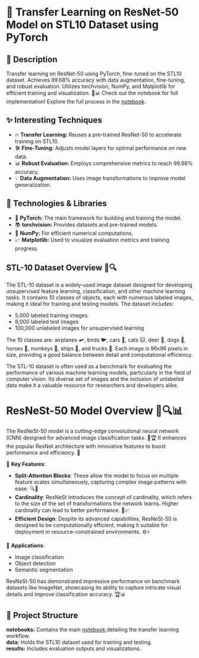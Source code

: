 
<!DOCTYPE html>
<html lang="en">
<head>
  <meta charset="UTF-8">
</head>
<body>
  <h1>🚀 Transfer Learning on ResNet-50 Model on STL10 Dataset using PyTorch</h1>
  
  <h2>📄 Description</h2>
  <p>
    Transfer learning on ResNet-50 using PyTorch, fine-tuned on the STL10 dataset. Achieves 99.68% accuracy with data augmentation, fine-tuning, and robust evaluation. Utilizes torchvision, NumPy, and Matplotlib for efficient training and visualization. 🚀📊 Check out the notebook for full implementation! Explore the full process in the 
    <a href="transfer_learning_ResNet_STL10_pytorch.ipynb">notebook</a>.
  </p>
  
  <h2>✨ Interesting Techniques</h2>
  <ul>
    <li>🔥 <strong>Transfer Learning:</strong> Reuses a pre-trained ResNet-50 to accelerate training on STL10.</li>
    <li>🛠️ <strong>Fine-Tuning:</strong> Adjusts model layers for optimal performance on new data.</li>
    <li>📊 <strong>Robust Evaluation:</strong> Employs comprehensive metrics to reach 99.68% accuracy.</li>
    <li>💡 <strong>Data Augmentation:</strong> Uses image transformations to improve model generalization. 
  </ul>
  
  <h2>🔧 Technologies & Libraries</h2>
  <ul>
    <li>🐍 <strong>PyTorch:</strong> The main framework for building and training the model.</li>
    <li>📚 <strong>torchvision:</strong> Provides datasets and pre-trained models.</li>
    <li>🔢 <strong>NumPy:</strong> For efficient numerical computations.</li>
    <li>📈 <strong>Matplotlib:</strong> Used to visualize evaluation metrics and training progress.</li>
  </ul>
 <h2>STL-10 Dataset Overview 📸🔍</h2>
   
   <p>The STL-10 dataset is a widely-used image dataset designed for developing unsupervised feature learning,
    classification, and other machine learning tasks. It contains 10 classes of objects, each with numerous labeled
    images, making it ideal for training and testing models. The dataset includes:</p>
    <ul>
        <li>5,000 labeled training images</li>
        <li>8,000 labeled test images</li>
        <li>100,000 unlabeled images for unsupervised learning</li>
    </ul>
    <p>The 10 classes are: airplanes 🛩️, birds 🐦, cars 🚗, cats 🐱, deer 🦌, dogs 🐶, horses 🐴, monkeys 🐒, ships 🚢, and trucks 🚚.
    Each image is 96x96 pixels in size, providing a good balance between detail and computational efficiency.</p>
    <p>The STL-10 dataset is often used as a benchmark for evaluating the performance of various machine learning
    models, particularly in the field of computer vision. Its diverse set of images and the inclusion of unlabeled
    data make it a valuable resource for researchers and developers alike.</p>
  <h1>ResNeSt-50 Model Overview 🧠🔍📊</h1>
  
 <p>The ResNeSt-50 model is a cutting-edge convolutional neural network (CNN) designed for advanced image classification tasks. 📸🏆
    It enhances the popular ResNet architecture with innovative features to boost performance and efficiency. 🚀</p>
    <p>🌟 <strong>Key Features</strong>:</p>
    <ul>
        <li><strong>Split-Attention Blocks</strong>: These allow the model to focus on multiple feature scales simultaneously, capturing complex image patterns with ease. 🔍🔬</li>
        <li><strong>Cardinality</strong>: ResNeSt introduces the concept of cardinality, which refers to the size of the set of transformations the network learns. Higher cardinality can lead to better performance. 🔢📈</li>
        <li><strong>Efficient Design</strong>: Despite its advanced capabilities, ResNeSt-50 is designed to be computationally efficient, making it suitable for deployment in resource-constrained environments. ⚙️⚡</li>
    </ul>
    <p>🎯 <strong>Applications</strong>:</p>
    <ul>
        <li>Image classification</li>
        <li>Object detection</li>
        <li>Semantic segmentation</li>
    </ul>
    <p>ResNeSt-50 has demonstrated impressive performance on benchmark datasets like ImageNet, showcasing its ability to capture intricate visual details and improve classification accuracy. 🏆📊</p>
  <h2>📁 Project Structure</h2>
  <p>
    <strong>notebooks:</strong> Contains the main  <a href="transfer_learning_ResNet_STL10_pytorch.ipynb">notebook</a>,detailing the transfer learning workflow.<br>
    <strong>data:</strong> Holds the STL10 dataset used for training and testing.<br>
    <strong>results:</strong> Includes evaluation outputs and visualizations.<br>
  </p>
</body>
</html>
